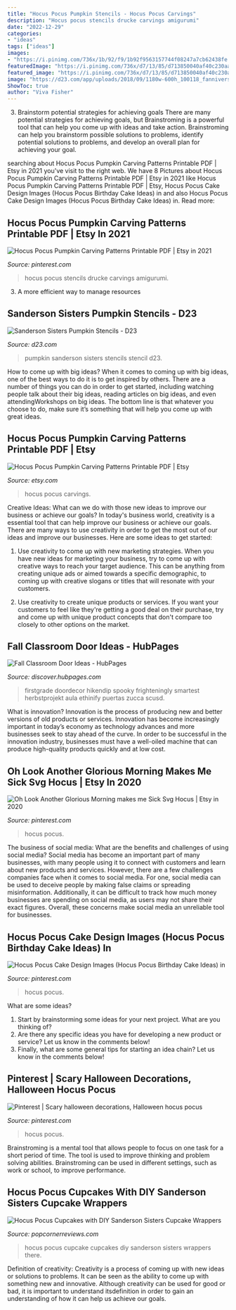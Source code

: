 ```yaml
---
title: "Hocus Pocus Pumpkin Stencils - Hocus Pocus Carvings"
description: "Hocus pocus stencils drucke carvings amigurumi"
date: "2022-12-29"
categories:
- "ideas"
tags: ["ideas"]
images:
- "https://i.pinimg.com/736x/1b/92/f9/1b92f9563157744f08247a7cb62438fe.jpg"
featuredImage: "https://i.pinimg.com/736x/d7/13/85/d713850040af40c230aa71ca9c5c52f9.jpg"
featured_image: "https://i.pinimg.com/736x/d7/13/85/d713850040af40c230aa71ca9c5c52f9.jpg"
image: "https://d23.com/app/uploads/2018/09/1180w-600h_100118_fanniversary-crafts-sanderson-sisters-pumpkin-stencils-780x440.jpg"
ShowToc: true
author: "Viva Fisher"
---
```



3. Brainstorm potential strategies for achieving goals
There are many potential strategies for achieving goals, but Brainstroming is a powerful tool that can help you come up with ideas and take action. Brainstroming can help you brainstorm possible solutions to problems, identify potential solutions to problems, and develop an overall plan for achieving your goal.

	

		
searching about Hocus Pocus Pumpkin Carving Patterns Printable PDF | Etsy in 2021 you've visit to the right web. We have 8 Pictures about Hocus Pocus Pumpkin Carving Patterns Printable PDF | Etsy in 2021 like Hocus Pocus Pumpkin Carving Patterns Printable PDF | Etsy, Hocus Pocus Cake Design Images (Hocus Pocus Birthday Cake Ideas) in and also Hocus Pocus Cake Design Images (Hocus Pocus Birthday Cake Ideas) in. Read more:
		
    
## Hocus Pocus Pumpkin Carving Patterns Printable PDF | Etsy In 2021

<img loading=lazy src="https://i.pinimg.com/736x/d9/3f/6d/d93f6d095682653bc9e005dffa0e2992.jpg" onerror="this.onerror=null;this.src='https://tse2.mm.bing.net/th?id=OIP.k0QfA7CBpN5jtWqXt5HO4wHaJk&amp;pid=15.1';" alt="Hocus Pocus Pumpkin Carving Patterns Printable PDF | Etsy in 2021">

_Source: pinterest.com_

>hocus pocus stencils drucke carvings amigurumi. 

	

3. A more efficient way to manage resources

    
## Sanderson Sisters Pumpkin Stencils - D23

<img loading=lazy src="https://d23.com/app/uploads/2018/09/1180w-600h_100118_fanniversary-crafts-sanderson-sisters-pumpkin-stencils-780x440.jpg" onerror="this.onerror=null;this.src='https://tse1.mm.bing.net/th?id=OIP._pFDNLCQ4DnIx0duguJ5ugHaEL&amp;pid=15.1';" alt="Sanderson Sisters Pumpkin Stencils - D23">

_Source: d23.com_

>pumpkin sanderson sisters stencils stencil d23. 

	

How to come up with big ideas?
When it comes to coming up with big ideas, one of the best ways to do it is to get inspired by others. There are a number of things you can do in order to get started, including watching people talk about their big ideas, reading articles on big ideas, and even attendingWorkshops on big ideas. The bottom line is that whatever you choose to do, make sure it’s something that will help you come up with great ideas.

    
## Hocus Pocus Pumpkin Carving Patterns Printable PDF | Etsy

<img loading=lazy src="https://i.etsystatic.com/8462106/r/il/bdfa35/1668537952/il_794xN.1668537952_pjod.jpg" onerror="this.onerror=null;this.src='https://tse1.mm.bing.net/th?id=OIP.ZngISVpHKI57e-do81xnawHaJ4&amp;pid=15.1';" alt="Hocus Pocus Pumpkin Carving Patterns Printable PDF | Etsy">

_Source: etsy.com_

>hocus pocus carvings. 

	

Creative Ideas: What can we do with those new ideas to improve our business or achieve our goals?
In today's business world, creativity is a essential tool that can help improve our business or achieve our goals. There are many ways to use creativity in order to get the most out of our ideas and improve our businesses. Here are some ideas to get started: 
1. Use creativity to come up with new marketing strategies. When you have new ideas for marketing your business, try to come up with creative ways to reach your target audience. This can be anything from creating unique ads or aimed towards a specific demographic, to coming up with creative slogans or titles that will resonate with your customers. 

2. Use creativity to create unique products or services. If you want your customers to feel like they're getting a good deal on their purchase, try and come up with unique product concepts that don't compare too closely to other options on the market.

    
## Fall Classroom Door Ideas - HubPages

<img loading=lazy src="https://images.saymedia-content.com/.image/c_limit%2Ccs_srgb%2Cfl_progressive%2Cq_auto:eco%2Cw_700/MTgxNDI5NzMxMDY4ODc5OTc1/fall-classroom-door-ideas.jpg" onerror="this.onerror=null;this.src='https://tse1.mm.bing.net/th?id=OIP.5YluwZnDdmwcGJ5j2gBMRAHaJ4&amp;pid=15.1';" alt="Fall Classroom Door Ideas - HubPages">

_Source: discover.hubpages.com_

>firstgrade doordecor hikendip spooky frighteningly smartest herbstprojekt aula ethinify puertas zucca scusd. 

	

What is innovation?
Innovation is the process of producing new and better versions of old products or services. Innovation has become increasingly important in today’s economy as technology advances and more businesses seek to stay ahead of the curve. In order to be successful in the innovation industry, businesses must have a well-oiled machine that can produce high-quality products quickly and at low cost.

    
## Oh Look Another Glorious Morning Makes Me Sick Svg Hocus | Etsy In 2020

<img loading=lazy src="https://i.pinimg.com/736x/d7/13/85/d713850040af40c230aa71ca9c5c52f9.jpg" onerror="this.onerror=null;this.src='https://tse3.mm.bing.net/th?id=OIP.550-z5WiCZP6bkyJpxDt2QHaHa&amp;pid=15.1';" alt="Oh Look Another Glorious Morning makes me Sick Svg Hocus | Etsy in 2020">

_Source: pinterest.com_

>hocus pocus. 

	

The business of social media: What are the benefits and challenges of using social media?
Social media has become an important part of many businesses, with many people using it to connect with customers and learn about new products and services. However, there are a few challenges companies face when it comes to social media. For one, social media can be used to deceive people by making false claims or spreading misinformation. Additionally, it can be difficult to track how much money businesses are spending on social media, as users may not share their exact figures. Overall, these concerns make social media an unreliable tool for businesses.

    
## Hocus Pocus Cake Design Images (Hocus Pocus Birthday Cake Ideas) In

<img loading=lazy src="https://i.pinimg.com/736x/fe/d8/fb/fed8fb9ce55607036f8552673ac718bc.jpg" onerror="this.onerror=null;this.src='https://tse3.mm.bing.net/th?id=OIP.XRYKz4biOYzdKkykjDZjjAHaJq&amp;pid=15.1';" alt="Hocus Pocus Cake Design Images (Hocus Pocus Birthday Cake Ideas) in">

_Source: pinterest.com_

>hocus pocus. 

	

What are some ideas?
1. Start by brainstorming some ideas for your next project. What are you thinking of?
2. Are there any specific ideas you have for developing a new product or service? Let us know in the comments below!
3. Finally, what are some general tips for starting an idea chain? Let us know in the comments below!

    
## Pinterest | Scary Halloween Decorations, Halloween Hocus Pocus

<img loading=lazy src="https://i.pinimg.com/736x/1b/92/f9/1b92f9563157744f08247a7cb62438fe.jpg" onerror="this.onerror=null;this.src='https://tse3.mm.bing.net/th?id=OIP.pItMtAVEXKCw0p710iQ-ywHaIJ&amp;pid=15.1';" alt="Pinterest | Scary halloween decorations, Halloween hocus pocus">

_Source: pinterest.com_

>hocus pocus. 

	

Brainstroming is a mental tool that allows people to focus on one task for a short period of time. The tool is used to improve thinking and problem solving abilities. Brainstroming can be used in different settings, such as work or school, to improve performance.

    
## Hocus Pocus Cupcakes With DIY Sanderson Sisters Cupcake Wrappers

<img loading=lazy src="https://popcornerreviews.com/wp-content/uploads/2020/09/hocus-pocus-halloween-cupcake-ideas-scaled.jpeg" onerror="this.onerror=null;this.src='https://tse1.mm.bing.net/th?id=OIP.-krGqCv5DeFxB7UbFE0CGgHaLG&amp;pid=15.1';" alt="Hocus Pocus Cupcakes with DIY Sanderson Sisters Cupcake Wrappers">

_Source: popcornerreviews.com_

>hocus pocus cupcake cupcakes diy sanderson sisters wrappers there. 

	

Definition of creativity:
Creativity is a process of coming up with new ideas or solutions to problems. It can be seen as the ability to come up with something new and innovative. Although creativity can be used for good or bad, it is important to understand itsdefinition in order to gain an understanding of how it can help us achieve our goals.

